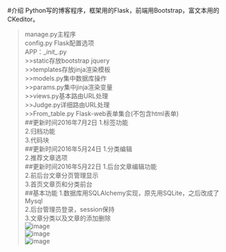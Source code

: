 #介绍
Python写的博客程序，框架用的Flask，前端用Bootstrap，富文本用的CKeditor。<br>
>manage.py主程序<br>
>config.py Flask配置选项<br>
>APP：\__init\__.py<br>
    >>static存放bootstrap jquery<br>
    >>templates存放jinja渲染模板<br>
    >>models.py集中数据库操作<br>
    >>params.py集中jinja渲染变量<br>
    >>views.py基本路由URL处理<br>
    >>Judge.py详细路由URL处理<br>
    >>From_table.py Flask-web表单集合(不包含html表单)<br>
##更新时间2016年7月2日
1.标签功能<br>
2.归档功能<br>
3.代码块<br>
##更新时间2016年5月24日
1.分类编辑<br>
2.推荐文章选项<br>
##更新时间2016年5月22日
1.后台文章编辑功能<br>
2.前后台文章分页管理显示<br>
3.首页文章页和分类前台<br>
##基本功能
1.数据库用SQLAlchemy实现，原先用SQLite，之后改成了Mysql<br>
2.后台管理员登录，session保持<br>
3.文章分类以及文章的添加删除<br>
![image](http://chuantu.biz/t4/15/1463364291x1035372866.png)<br>
![image](http://chuantu.biz/t4/15/1463364471x1035372866.png)<br>
![image](http://chuantu.biz/t4/15/1463364411x1035372866.png)<br>
